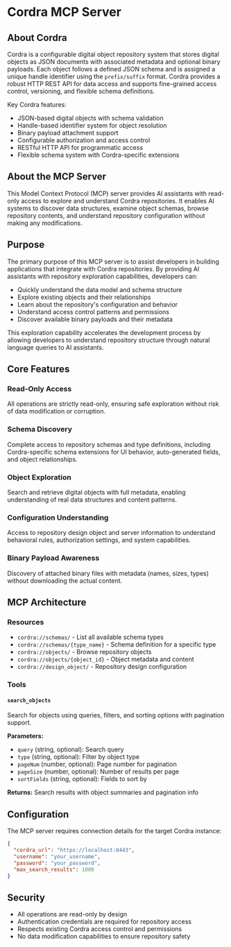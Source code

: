 # Cordra MCP Server

## About Cordra

Cordra is a configurable digital object repository system that stores digital objects as JSON documents with associated metadata and optional binary payloads. Each object follows a defined JSON schema and is assigned a unique handle identifier using the `prefix/suffix` format. Cordra provides a robust HTTP REST API for data access and supports fine-grained access control, versioning, and flexible schema definitions.

Key Cordra features:
- JSON-based digital objects with schema validation
- Handle-based identifier system for object resolution
- Binary payload attachment support
- Configurable authorization and access control
- RESTful HTTP API for programmatic access
- Flexible schema system with Cordra-specific extensions

## About the MCP Server

This Model Context Protocol (MCP) server provides AI assistants with read-only access to explore and understand Cordra repositories. It enables AI systems to discover data structures, examine object schemas, browse repository contents, and understand repository configuration without making any modifications.

## Purpose

The primary purpose of this MCP server is to assist developers in building applications that integrate with Cordra repositories. By providing AI assistants with repository exploration capabilities, developers can:

- Quickly understand the data model and schema structure
- Explore existing objects and their relationships
- Learn about the repository's configuration and behavior
- Understand access control patterns and permissions
- Discover available binary payloads and their metadata

This exploration capability accelerates the development process by allowing developers to understand repository structure through natural language queries to AI assistants.

## Core Features

### Read-Only Access
All operations are strictly read-only, ensuring safe exploration without risk of data modification or corruption.

### Schema Discovery
Complete access to repository schemas and type definitions, including Cordra-specific schema extensions for UI behavior, auto-generated fields, and object relationships.

### Object Exploration
Search and retrieve digital objects with full metadata, enabling understanding of real data structures and content patterns.

### Configuration Understanding
Access to repository design object and server information to understand behavioral rules, authorization settings, and system capabilities.

### Binary Payload Awareness
Discovery of attached binary files with metadata (names, sizes, types) without downloading the actual content.

## MCP Architecture

### Resources
- `cordra://schemas/` - List all available schema types
- `cordra://schemas/{type_name}` - Schema definition for a specific type
- `cordra://objects/` - Browse repository objects
- `cordra://objects/{object_id}` - Object metadata and content
- `cordra://design_object/` - Repository design configuration

### Tools
#### `search_objects`
Search for objects using queries, filters, and sorting options with pagination support.

**Parameters:**
- `query` (string, optional): Search query
- `type` (string, optional): Filter by object type
- `pageNum` (number, optional): Page number for pagination
- `pageSize` (number, optional): Number of results per page
- `sortFields` (string, optional): Fields to sort by

**Returns:** Search results with object summaries and pagination info

## Configuration

The MCP server requires connection details for the target Cordra instance:

```json
{
  "cordra_url": "https://localhost:8443",
  "username": "your_username",
  "password": "your_password",
  "max_search_results": 1000
}
```

## Security

- All operations are read-only by design
- Authentication credentials are required for repository access
- Respects existing Cordra access control and permissions
- No data modification capabilities to ensure repository safety